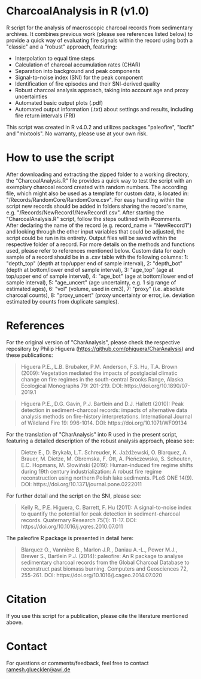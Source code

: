 # CharcoalAnalysis in R (v1.0)
R script for the analysis of macroscopic charcoal records from sedimentary archives. It combines previous work (please see references listed below) to provide a quick way of evaluating fire signals within the record using both a "classic" and a "robust" approach, featuring:
- Interpolation to equal time steps
- Calculation of charcoal accumulation rates (CHAR)
- Separation into background and peak components
- Signal-to-noise index (SNI) for the peak component
- Identification of fire episodes and their SNI-derived quality
- Robust charcoal analysis approach, taking into account age and proxy uncertainties
- Automated basic output plots (.pdf)
- Automated output information (.txt) about settings and results, including fire return intervals (FRI)

This script was created in R v4.0.2 and utilizes packages "paleofire", "locfit" and "mixtools". No warranty, please use at your own risk.

# How to use the script
After downloading and extracting the zipped folder to a working directory, the "CharcoalAnalysis.R" file provides a quick way to test the script with an exemplary charcoal record created with random numbers. The according file, which might also be used as a template for custom data, is located in: "/Records/RandomCore/RandomCore.csv". For easy handling within the script new records should be added in folders sharing the record's name, e.g. "/Records/NewRecord1/NewRecord1.csv". After starting the "CharcoalAnalysis.R" script, follow the steps outlined with #comments. After declaring the name of the record (e.g. record_name = "NewRecord1") and looking through the other input variables that could be adjusted, the script could be run in its entirety. Output files will be saved within the respective folder of a record. For more details on the methods and functions used, please refer to references mentioned below. 
Custom data for each sample of a record should be in a .csv table with the following columns: 1: "depth_top" (depth at top/upper end of sample interval), 2: "depth_bot" (depth at bottom/lower end of sample interval), 3: "age_top" (age at top/upper end of sample interval), 4: "age_bot" (age at bottom/lower end of sample interval), 5: "age_uncert" (age uncertainty, e.g. 1 sig range of estimated ages), 6: "vol" (volume, used in cm3), 7: "proxy" (i.e. absolute charcoal counts), 8: "proxy_uncert" (proxy uncertainty or error, i.e. deviation estimated by counts from duplicate samples).

# References
For the original version of "CharAnalysis", please check the respective repository by Philip Higuera (https://github.com/phiguera/CharAnalysis) and these publications:

<blockquote>Higuera P.E., L.B. Brubaker, P.M. Anderson, F.S. Hu, T.A. Brown (2009): Vegetation mediated the impacts of postglacial climatic change on fire regimes in the south-central Brooks Range, Alaska. Ecological Monographs 79: 201-219. DOI: https://doi.org/10.1890/07-2019.1</blockquote>

<blockquote>Higuera P.E., D.G. Gavin, P.J. Bartlein and D.J. Hallett (2010): Peak detection in sediment-charcoal records: impacts of alternative data analysis methods on fire-history interpretations. International Journal of Wildland Fire 19: 996-1014. DOI: https://doi.org/10.1071/WF09134</blockquote>

For the translation of "CharAnalysis" into R used in the present script, featuring a detailed description of the robust analysis approach, please see:

<blockquote>Dietze E., D. Brykała, L.T. Schreuder, K. Jażdżewski, O. Blarquez, A. Brauer, M. Dietze, M. Obremska, F. Ott, A. Pieńczewska, S. Schouten, E.C. Hopmans, M. Słowiński (2019): Human-induced fire regime shifts during 19th century industrialization: A robust fire regime reconstruction using northern Polish lake sediments. PLoS ONE 14(9). DOI: https://doi.org/10.1371/journal.pone.0222011</blockquote>

For further detail and the script on the SNI, please see:

<blockquote>Kelly R., P.E. Higuera, C. Barrett, F. Hu (2011): A signal-to-noise index to quantify the potential for peak detection in sediment-charcoal records. Quaternary Research 75(1): 11-17. DOI: https://doi.org/10.1016/j.yqres.2010.07.011</blockquote>

The paleofire R package is presented in detail here:
<blockquote>Blarquez O., Vannière B., Marlon J.R., Daniau A.-L., Power M.J., Brewer S., Bartlein P.J. (2014): paleofire: An R package to analyse sedimentary charcoal records from the Global Charcoal Database to reconstruct past biomass burning. Computers and Geosciences 72, 255-261. DOI: https://doi.org/10.1016/j.cageo.2014.07.020</blockquote>

# Citation
If you use this script for a publication, please cite the literature mentioned above.

# Contact
For questions or comments/feedback, feel free to contact ramesh.glueckler@awi.de

